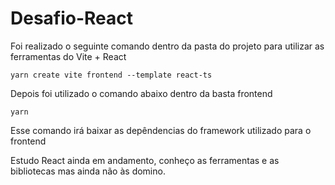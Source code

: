 # Desafio-React


Foi realizado o seguinte comando dentro da pasta do projeto para utilizar as ferramentas do Vite + React<br>
    
    yarn create vite frontend --template react-ts
Depois foi utilizado o comando abaixo dentro da basta frontend<br>

    yarn
    
Esse comando irá baixar as depêndencias do framework utilizado para o frontend



Estudo React ainda em andamento, conheço as ferramentas e as bibliotecas mas ainda não às domino.
